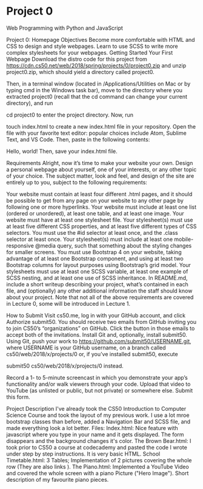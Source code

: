 # Project 0

Web Programming with Python and JavaScript

Project 0: Homepage
Objectives
Become more comfortable with HTML and CSS to design and style webpages.
Learn to use SCSS to write more complex stylesheets for your webpages.
Getting Started
Your First Webpage
Download the distro code for this project from https://cdn.cs50.net/web/2018/spring/projects/0/project0.zip and unzip project0.zip, which should yield a directory called project0.

Then, in a terminal window (located in /Applications/Utilities on Mac or by typing cmd in the Windows task bar), move to the directory where you extracted project0 (recall that the cd command can change your current directory), and run

cd project0
to enter the project directory. Now, run

touch index.html
to create a new index.html file in your repository. Open the file with your favorite text editor: popular choices include Atom, Sublime Text, and VS Code. Then, paste in the following contents:

<!DOCTYPE html>
<html>
    <head>
        <title>My Webpage</title>
    </head>
    <body>
        Hello, world!
    </body>
</html>
Then, save your index.html file.

Requirements
Alright, now it’s time to make your website your own. Design a personal webpage about yourself, one of your interests, or any other topic of your choice. The subject matter, look and feel, and design of the site are entirely up to you, subject to the following requirements:

Your website must contain at least four different .html pages, and it should be possible to get from any page on your website to any other page by following one or more hyperlinks.
Your website must include at least one list (ordered or unordered), at least one table, and at least one image.
Your website must have at least one stylesheet file.
Your stylesheet(s) must use at least five different CSS properties, and at least five different types of CSS selectors. You must use the #id selector at least once, and the .class selector at least once.
Your stylesheet(s) must include at least one mobile-responsive @media query, such that something about the styling changes for smaller screens.
You must use Bootstrap 4 on your website, taking advantage of at least one Bootstrap component, and using at least two Bootstrap columns for layout purposes using Bootstrap’s grid model.
Your stylesheets must use at least one SCSS variable, at least one example of SCSS nesting, and at least one use of SCSS inheritance.
In README.md, include a short writeup describing your project, what’s contained in each file, and (optionally) any other additional information the staff should know about your project.
Note that not all of the above requirements are covered in Lecture 0, some will be introduced in Lecture 1.

How to Submit
Visit cs50.me, log in with your GitHub account, and click Authorize submit50. You should receive two emails from GitHub inviting you to join CS50’s “organizations” on GitHub. Click the button in those emails to accept both of the invitations.
Install Git and, optionally, install submit50.
Using Git, push your work to https://github.com/submit50/USERNAME.git, where USERNAME is your GitHub username, on a branch called cs50/web/2018/x/projects/0 or, if you’ve installed submit50, execute

submit50 cs50/web/2018/x/projects/0
instead.

Record a 1- to 5-minute screencast in which you demonstrate your app’s functionality and/or walk viewers through your code. Upload that video to YouTube (as unlisted or public, but not private) or somewhere else.
Submit this form.


Project Description
I've already took the CS50 Introduction to Computer Science Course and took the layout of my previous work. I use a lot mroe bootstrap classes than before, added a Navigation Bar and SCSS file, and made everything look a lot better.
Files:
Index.html: Nice feature with javascript where you type in your name and it gets displayed. The form disappears and the background changes it's color.
The Brown Bear.html: I took prior to CS50 a course at codecademy and pasted the code I wrote under step by step instructions. It is very basic HTML.
School Timetable.html: 3 Tables; Implementation of 2 pictures covering the whole row (They are also links <a>).
The Piano.html: Implemented a YouTube Video and covered the whole screen with a piano Picture ("Hero Image"). Short description of my favourite piano pieces.